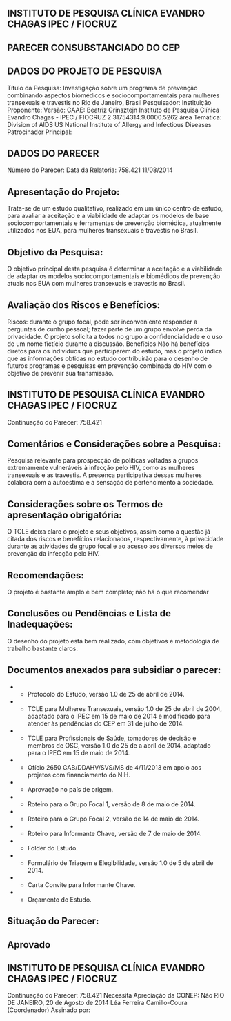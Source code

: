 
## INSTITUTO DE PESQUISA CLÍNICA EVANDRO CHAGAS IPEC / FIOCRUZ

## PARECER CONSUBSTANCIADO DO CEP

## DADOS DO PROJETO DE PESQUISA
Título da Pesquisa: Investigação sobre um programa de prevenção combinando aspectos biomédicos e sociocomportamentais para mulheres transexuais e travestis no Rio de Janeiro, Brasil
Pesquisador:
Instituição Proponente:
Versão:
CAAE:
Beatriz Grinsztejn
Instituto de Pesquisa Clínica Evandro Chagas - IPEC / FIOCRUZ
2
31754314.9.0000.5262
área Temática:
Division of AIDS US National Institute of Allergy and Infectious Diseases Patrocinador Principal:

## DADOS DO PARECER
Número do Parecer:
Data da Relatoria:
758.421
11/08/2014

## Apresentação do Projeto:
Trata-se de um estudo qualitativo, realizado em um único centro de estudo, para avaliar a aceitação e a viabilidade de adaptar os modelos de base sociocomportamentais e ferramentas de prevenção biomédica, atualmente utilizados nos EUA, para mulheres transexuais e travestis no Brasil.

## Objetivo da Pesquisa:
O objetivo principal desta pesquisa é determinar a aceitação e a viabilidade de adaptar os modelos sociocomportamentais e biomédicos de prevenção atuais nos EUA com mulheres transexuais e travestis no Brasil.

## Avaliação dos Riscos e Benefícios:
Riscos: durante o grupo focal, pode ser inconveniente responder a perguntas de cunho pessoal; fazer parte de um grupo envolve perda da privacidade. O projeto solicita a todos no grupo a confidencialidade e o uso de um nome fictício durante a discussão.
Benefícios:Não há benefícios diretos para os indivíduos que participarem do estudo, mas o projeto indica que as informações obtidas no estudo contribuirão para o desenho de futuros programas e pesquisas em prevenção combinada do HIV com o objetivo de prevenir sua transmissão.

## INSTITUTO DE PESQUISA CLÍNICA EVANDRO CHAGAS IPEC / FIOCRUZ
Continuação do Parecer: 758.421

## Comentários e Considerações sobre a Pesquisa:
Pesquisa relevante para prospecção de políticas voltadas a grupos extremamente vulneráveis à infecção pelo HIV, como as mulheres transexuais e as travestis. A presença participativa dessas mulheres colabora com a autoestima e a sensação de pertencimento à sociedade.

## Considerações sobre os Termos de apresentação obrigatória:
O TCLE deixa claro o projeto e seus objetivos, assim como a questão já citada dos riscos e benefícios relacionados, respectivamente, à privacidade durante as atividades de grupo focal e ao acesso aos diversos meios de prevenção da infecção pelo HIV.

## Recomendações:
O projeto é bastante amplo e bem completo; não há o que recomendar

## Conclusões ou Pendências e Lista de Inadequações:
O desenho do projeto está bem realizado, com objetivos e metodologia de trabalho bastante claros.

## Documentos anexados para subsidiar o parecer:
- - Protocolo do Estudo, versão 1.0 de 25 de abril de 2014.
- - TCLE para Mulheres Transexuais, versão 1.0 de 25 de abril de 2004, adaptado para o IPEC em 15 de maio de 2014 e modificado para atender às pendências do CEP em 31 de julho de 2014.
- - TCLE para Profissionais de Saúde, tomadores de decisão e membros de OSC, versão 1.0 de 25 de a abril de 2014, adaptado para o IPEC em 15 de maio de 2014.
- - Ofício 2650 GAB/DDAHV/SVS/MS de 4/11/2013 em apoio aos projetos com financiamento do NIH.
- - Aprovação no país de origem.
- - Roteiro para o Grupo Focal 1, versão de 8 de maio de 2014.
- - Roteiro para o Grupo Focal 2, versão de 14 de maio de 2014.
- - Roteiro para Informante Chave, versão de 7 de maio de 2014.
- - Folder do Estudo.
- - Formulário de Triagem e Elegibilidade, versão 1.0 de 5 de abril de 2014.
- - Carta Convite para Informante Chave.
- - Orçamento do Estudo.

## Situação do Parecer:

## Aprovado

## INSTITUTO DE PESQUISA CLÍNICA EVANDRO CHAGAS IPEC / FIOCRUZ
Continuação do Parecer: 758.421
Necessita Apreciação da CONEP:
Não
RIO DE JANEIRO, 20 de Agosto de 2014
Léa Ferreira Camillo-Coura (Coordenador) Assinado por:
